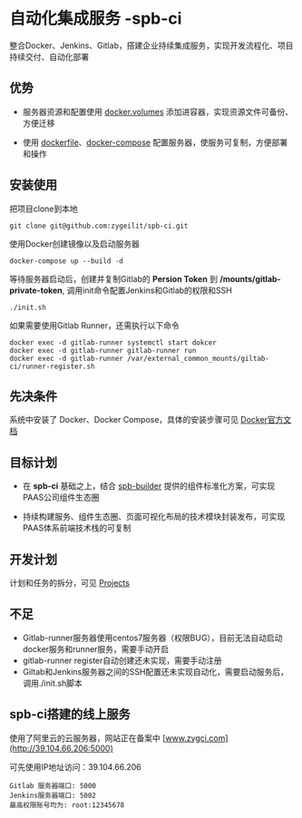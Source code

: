 # 自动化集成服务 -spb-ci

整合Docker、Jenkins、Gitlab，搭建企业持续集成服务，实现开发流程化、项目持续交付、自动化部署

优势
-----------

* 服务器资源和配置使用 [docker.volumes](https://docs.docker.com/engine/admin/volumes/volumes) 添加进容器，实现资源文件可备份、方便迁移

* 使用 [dockerfile](https://docs.docker.com/engine/reference/builder/)、[docker-compose](https://docs.docker.com/compose/overview/) 配置服务器，使服务可复制，方便部署和操作

安装使用
-----------

把项目clone到本地
```
git clone git@github.com:zygeilit/spb-ci.git
```

使用Docker创建镜像以及启动服务器
```
docker-compose up --build -d
```

等待服务器启动后，创建并复制Gitlab的 **Persion Token** 到 **/mounts/gitlab-private-token**, 调用init命令配置Jenkins和Gitlab的权限和SSH
```
./init.sh
```

如果需要使用Gitlab Runner，还需执行以下命令
```
docker exec -d gitlab-runner systemctl start dokcer
docker exec -d gitlab-runner gitlab-runner run
docker exec -d gitlab-runner /var/external_common_mounts/giltab-ci/runner-register.sh
```

先决条件
-----------

系统中安装了 Docker、Docker Compose，具体的安装步骤可见 [Docker官方文档](https://www.docker.com)

目标计划
-----------

* 在 **spb-ci** 基础之上，结合 [spb-builder](https://github.com/zygeilit/spb-builder) 提供的组件标准化方案，可实现PAAS公司组件生态圈

* 持续构建服务、组件生态圈、页面可视化布局的技术模块封装发布，可实现PAAS体系前端技术栈的可复制

开发计划
-----------

计划和任务的拆分，可见 [Projects](https://github.com/zygeilit/spb-ci/projects/2)

不足
-----------

* Gitlab-runner服务器使用centos7服务器（权限BUG），目前无法自动启动docker服务和runner服务，需要手动开启
* gitlab-runner register自动创建还未实现，需要手动注册
* Giltab和Jenkins服务器之间的SSH配置还未实现自动化，需要启动服务后，调用./init.sh脚本

spb-ci搭建的线上服务
-----------

使用了阿里云的云服务器，网站正在备案中 [www.zygci.com](http://39.104.66.206:5000)

可先使用IP地址访问：39.104.66.206
```
Gitlab 服务器端口: 5000
Jenkins服务器端口: 5002
最高权限账号均为: root:12345678
```
